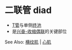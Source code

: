 # 二联管 diad

- [T管](T管.md)与单侧[终池](终池.md)
- 是[兴奋-收缩偶联](兴奋-收缩偶联.md)的关键部位

See Also: [横纹肌](横纹肌.md) | [心肌](心肌.md)

